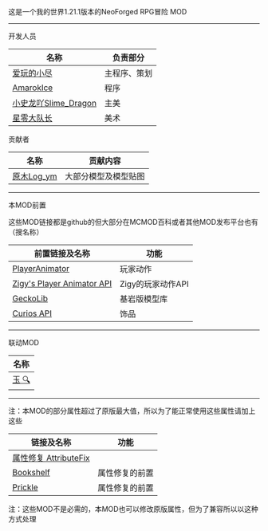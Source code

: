 这是一个我的世界1.21.1版本的NeoForged RPG冒险 MOD
<hr>
开发人员

| 名称                                                       | 负责部分   |
|----------------------------------------------------------|--------|
| [爱玩的小尽](https://space.bilibili.com/1082533225)           | 主程序、策划 |
| [AmarokIce](https://space.bilibili.com/171428397)        | 程序     |
| [小史龙吖Slime_Dragon](https://space.bilibili.com/569400746) | 主美     |
| [星零大队长](https://space.bilibili.com/489185984)            | 美术     |

贡献者

| 名称                                               | 贡献内容       |
|--------------------------------------------------|------------|
| [原木Log_ym](https://space.bilibili.com/138986403) | 大部分模型及模型贴图 |


<hr>

本MOD前置
<p>
这些MOD链接都是github的但大部分在MCMOD百科或者其他MOD发布平台也有（搜名称）

| 前置链接及名称                                                                             | 功能           |
|-------------------------------------------------------------------------------------|--------------|
| [PlayerAnimator](https://github.com/KosmX/minecraftPlayerAnimator)                  | 玩家动作         |
| [Zigy's Player Animator API](https://github.com/ZigyTheBird/ZigysPlayerAnimatorAPI) | Zigy的玩家动作API |
| [GeckoLib](https://github.com/bernie-g/geckolib)                                    | 基岩版模型库       |
| [Curios API](https://github.com/TheIllusiveC4/Curios)                               | 饰品           |

<hr>

联动MOD

| 名称                                      |
|-----------------------------------------|
| [玉 🔍](https://github.com/Snownee/Jade) |

<hr>

注：本MOD的部分属性超过了原版最大值，所以为了能正常使用这些属性请加上这些

| 链接及名称                                                                  | 功能      |
|------------------------------------------------------------------------|---------|
| [属性修复 AttributeFix](https://github.com/Darkhax-Minecraft/AttributeFix) |         |
| [Bookshelf](https://github.com/Darkhax-Minecraft/Bookshelf)            | 属性修复的前置 |
| [Prickle](https://github.com/Darkhax-Minecraft/PrickleMC)              | 属性修复的前置 |
注：这些MOD不是必需的，本MOD也可以修改原版属性，但为了兼容所以以这种方式处理